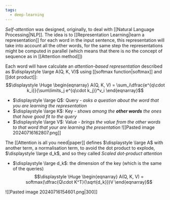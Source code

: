 ```yaml
---
tags:
  - deep-learning
---
```

*Self-attention* was designed, originally, to deal with [[Natural Language Processing|NLP]]. The idea is to [[Representation Learning|learn a representation]] for each word in the input sentence, this representation will take into account all the other words, for the same step the representations might be computed in parallel (which means that there is no the concept of sequence as in [[Attention method]])

Each word will have calculate an *attention-based representation* described as $\displaystyle \large A(Q, K, V)$ using [[softmax function|softmax]] and [[dot product]]:
$$\displaystyle \Huge \begin{eqnarray} 
A(Q, K, V) = \sum_i\dfrac{e^{q\cdot k_i}}{\sum\limits_j e^{q\cdot k_j}}*v_i
\end{eqnarray}$$
- $\displaystyle \large Q$: Query - *asks a question about the word that you are learning the representation*
- $\displaystyle \large K$: Key - *shows among the **other words** the ones that have good fit to the query*
- $\displaystyle \large V$: Value - *brings the value from the other words to that word that your are learning the presentation*
![[Pasted image 20240716162807.png]]

The [[Attention is all you need|paper]] defines $\displaystyle \large A$ with another term, a normalisation term, to avoid the dot product to explode, $\displaystyle \large d_k$, and so they called *Scaled dot-product attention*
- $\displaystyle \large d_k$: the dimension of the key (which is the same of the queries)
$$\displaystyle \Huge \begin{eqnarray} 
A(Q, K, V) = softmax(\dfrac{Q\cdot K^T}{\sqrt{d_k}})V
\end{eqnarray}$$

![[Pasted image 20240716154601.png|300]]